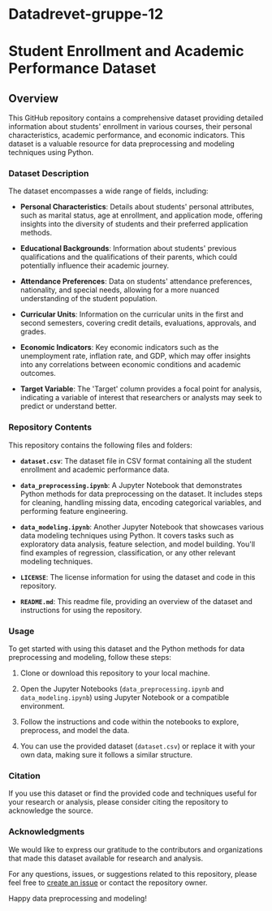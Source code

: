 # Datadrevet-gruppe-12

# Student Enrollment and Academic Performance Dataset

## Overview

This GitHub repository contains a comprehensive dataset providing detailed information about students' enrollment in various courses, their personal characteristics, academic performance, and economic indicators. This dataset is a valuable resource for data preprocessing and modeling techniques using Python. 

### Dataset Description

The dataset encompasses a wide range of fields, including:

- **Personal Characteristics**: Details about students' personal attributes, such as marital status, age at enrollment, and application mode, offering insights into the diversity of students and their preferred application methods.

- **Educational Backgrounds**: Information about students' previous qualifications and the qualifications of their parents, which could potentially influence their academic journey.

- **Attendance Preferences**: Data on students' attendance preferences, nationality, and special needs, allowing for a more nuanced understanding of the student population.

- **Curricular Units**: Information on the curricular units in the first and second semesters, covering credit details, evaluations, approvals, and grades.

- **Economic Indicators**: Key economic indicators such as the unemployment rate, inflation rate, and GDP, which may offer insights into any correlations between economic conditions and academic outcomes.

- **Target Variable**: The 'Target' column provides a focal point for analysis, indicating a variable of interest that researchers or analysts may seek to predict or understand better.

### Repository Contents

This repository contains the following files and folders:

- **`dataset.csv`**: The dataset file in CSV format containing all the student enrollment and academic performance data.

- **`data_preprocessing.ipynb`**: A Jupyter Notebook that demonstrates Python methods for data preprocessing on the dataset. It includes steps for cleaning, handling missing data, encoding categorical variables, and performing feature engineering.

- **`data_modeling.ipynb`**: Another Jupyter Notebook that showcases various data modeling techniques using Python. It covers tasks such as exploratory data analysis, feature selection, and model building. You'll find examples of regression, classification, or any other relevant modeling techniques.

- **`LICENSE`**: The license information for using the dataset and code in this repository.

- **`README.md`**: This readme file, providing an overview of the dataset and instructions for using the repository.

### Usage

To get started with using this dataset and the Python methods for data preprocessing and modeling, follow these steps:

1. Clone or download this repository to your local machine.

2. Open the Jupyter Notebooks (`data_preprocessing.ipynb` and `data_modeling.ipynb`) using Jupyter Notebook or a compatible environment.

3. Follow the instructions and code within the notebooks to explore, preprocess, and model the data.

4. You can use the provided dataset (`dataset.csv`) or replace it with your own data, making sure it follows a similar structure.

### Citation

If you use this dataset or find the provided code and techniques useful for your research or analysis, please consider citing the repository to acknowledge the source.

### Acknowledgments

We would like to express our gratitude to the contributors and organizations that made this dataset available for research and analysis.

For any questions, issues, or suggestions related to this repository, please feel free to [create an issue](https://github.com/yourusername/your-repo-name/issues) or contact the repository owner.

Happy data preprocessing and modeling!
